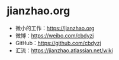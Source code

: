 # jianzhao.org

- 微小的工作：https://jianzhao.org
- 微博：https://weibo.com/cbdyzj
- GitHub：https://github.com/cbdyzj
- 汇流：https://jianzhao.atlassian.net/wiki
